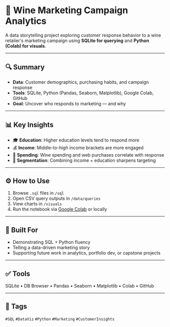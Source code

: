 # 🍷 Wine Marketing Campaign Analytics

A data storytelling project exploring customer response behavior to a wine retailer's marketing campaign using **SQLite for querying** and **Python (Colab) for visuals**.

---

## 🔍 Summary

- **Data**: Customer demographics, purchasing habits, and campaign response
- **Tools**: SQLite, Python (Pandas, Seaborn, Matplotlib), Google Colab, GitHub
- **Goal**: Uncover who responds to marketing — and why

---

## 📊 Key Insights

- 🎓 **Education**: Higher education levels tend to respond more
- 💰 **Income**: Middle-to-high income brackets are more engaged
- 🍷 **Spending**: Wine spending and web purchases correlate with response
- 🧠 **Segmentation**: Combining income + education sharpens targeting

---

## ⚙️ How to Use

1. Browse `.sql` files in `/sql`
2. Open CSV query outputs in `/data/queries`
3. View charts in `/visuals`
5. Run the notebook via [Google Colab](https://colab.research.google.com/) or locally

---

## 📌 Built For

- Demonstrating SQL + Python fluency
- Telling a data-driven marketing story
- Supporting future work in analytics, portfolio dev, or capstone projects

---

## ✅ Tools

SQLite • DB Browser • Pandas • Seaborn • Matplotlib • Colab • GitHub

---

## 📎 Tags

`#SQL` `#DataViz` `#Python` `#Marketing` `#CustomerInsights`




